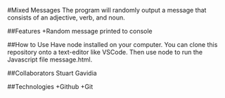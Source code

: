 #Mixed Messages
The program will randomly output a message that consists of an adjective, verb, and noun.

##Features
+Random message printed to console

##How to Use
Have node installed on your computer. You can clone this repository onto a text-editor like VSCode.
Then use node to run the Javascript file message.html.

##Collaborators
Stuart Gavidia

##Technologies
+Github
+Git
